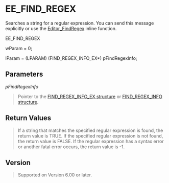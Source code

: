 # EE\_FIND\_REGEX

Searches a string for a regular expression. You can send this message
explicitly or use the [Editor\_FindRegex](../macro/editor_findregex) inline function.

EE\_FIND\_REGEX

wParam = 0;

lParam = (LPARAM) (FIND\_REGEX\_INFO\_EX\*) pFindRegexInfo;

## Parameters

_pFindRegexInfo_

> Pointer to the [FIND\_REGEX\_INFO\_EX structure](../structure/find_regex_info_ex) or [FIND\_REGEX\_INFO structure](../structure/find_regex_info).

## Return Values

> If a string that matches the specified regular expression is found, the return value is TRUE. If the specified regular expression is not found, the return value is FALSE. If the regular expression has a syntax error or another fatal error
> occurs, the return value is -1.

## Version

> Supported on Version 6.00 or later.
